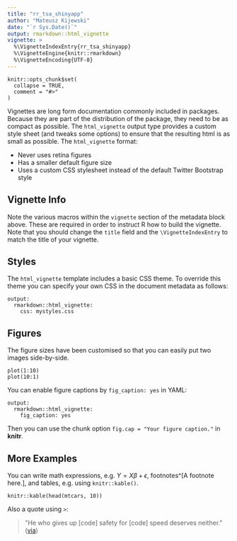 ```yaml
---
title: "rr_tsa_shinyapp"
author: "Mateusz Kijewski"
date: "`r Sys.Date()`"
output: rmarkdown::html_vignette
vignette: >
  %\VignetteIndexEntry{rr_tsa_shinyapp}
  %\VignetteEngine{knitr::rmarkdown}
  %\VignetteEncoding{UTF-8}
---
```


```{r setup, include = FALSE}
knitr::opts_chunk$set(
  collapse = TRUE,
  comment = "#>"
)
```

Vignettes are long form documentation commonly included in packages. Because they are part of the distribution of the package, they need to be as compact as possible. The `html_vignette` output type provides a custom style sheet (and tweaks some options) to ensure that the resulting html is as small as possible. The `html_vignette` format:

- Never uses retina figures
- Has a smaller default figure size
- Uses a custom CSS stylesheet instead of the default Twitter Bootstrap style

## Vignette Info

Note the various macros within the `vignette` section of the metadata block above. These are required in order to instruct R how to build the vignette. Note that you should change the `title` field and the `\VignetteIndexEntry` to match the title of your vignette.

## Styles

The `html_vignette` template includes a basic CSS theme. To override this theme you can specify your own CSS in the document metadata as follows:

    output: 
      rmarkdown::html_vignette:
        css: mystyles.css

## Figures

The figure sizes have been customised so that you can easily put two images side-by-side. 

```{r, fig.show='hold'}
plot(1:10)
plot(10:1)
```

You can enable figure captions by `fig_caption: yes` in YAML:

    output:
      rmarkdown::html_vignette:
        fig_caption: yes

Then you can use the chunk option `fig.cap = "Your figure caption."` in **knitr**.

## More Examples

You can write math expressions, e.g. $Y = X\beta + \epsilon$, footnotes^[A footnote here.], and tables, e.g. using `knitr::kable()`.

```{r, echo=FALSE, results='asis'}
knitr::kable(head(mtcars, 10))
```

Also a quote using `>`:

> "He who gives up [code] safety for [code] speed deserves neither."
([via](https://twitter.com/hadleywickham/status/504368538874703872))
